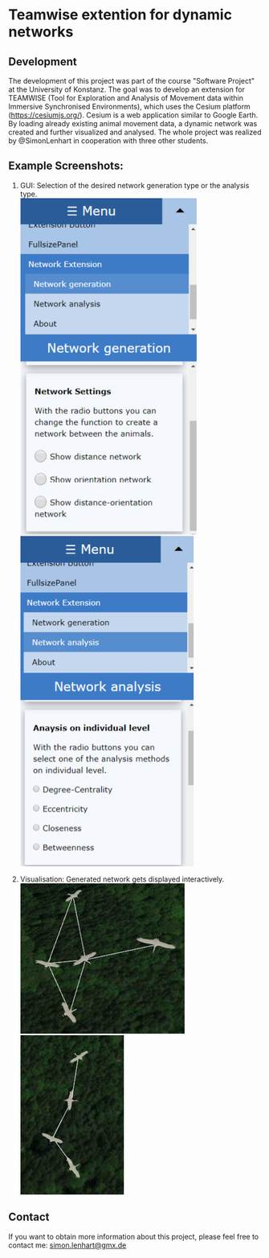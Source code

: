 # Teamwise extention for dynamic networks

## Development
The development of this project was part of the course "Software Project" at the University of Konstanz. 
The goal was to develop an extension for TEAMWISE (Tool for Exploration and Analysis of Movement data within Immersive Synchronised Environments), which uses the Cesium platform (https://cesiumjs.org/). Cesium is a web application similar to Google Earth. 
By loading already existing animal movement data, a dynamic network was created and further visualized and analysed. 
The whole project was realized by @SimonLenhart in cooperation with three other students.

## Example Screenshots:

1. GUI: Selection of the desired network generation type or the analysis type. <br />
![GuiPic1](/ExamplePictures/GUI1.png)
![GuiPic2](/ExamplePictures/GUI2.png) <br />

2. Visualisation: Generated network gets displayed interactively. <br />
![NetPic1](/ExamplePictures/Network1.png)
![NetPic2](/ExamplePictures/Network2.png)

## Contact
If you want to obtain more information about this project, please feel free to contact me: simon.lenhart@gmx.de <br />

